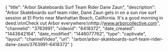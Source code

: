 {
    "title": "Arbor Skateboards Surf Team Rider Dane Zaun",
    "description": "Arbor Skateboards surf team rider, Dane Zaun gets in on a sun rise surf session at El Porto near Manhattan Beach, California. It's a good morning in deed.\n\nCheck out Arbor everywhere:\nhttp:\/\/www.arborcollective.com",
    "channelid": "3763991",
    "videoid": "6418372",
    "date_created": "1443642164",
    "date_modified": "1446077762",
    "type": "captivate",
    "layout": "channelVideo",
    "url": "\/arbor\/arbor-skateboards-surf-team-rider-dane-zaun\/3763991-6418372"
}